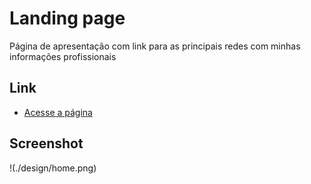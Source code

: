 # Landing page
Página de apresentação com link para as principais redes com minhas informações profissionais

## Link
* <a href="https://joaresmiranda.github.io">Acesse a página</a>

## Screenshot
!(./design/home.png)